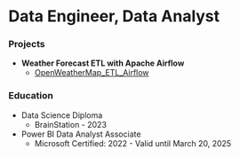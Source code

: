 # Data Engineer, Data Analyst



### Projects
- <b>Weather Forecast ETL with Apache Airflow</b>
  - [OpenWeatherMap_ETL_Airflow](https://github.com/Yousef-Sadatmand/OpenWeatherMap_ETL_Airflow)



### Education
- Data Science Diploma
  - BrainStation - 2023
- Power BI Data Analyst Associate
    - Microsoft Certified: 2022 - Valid until March 20, 2025    

